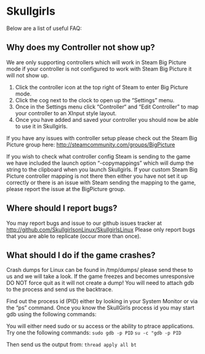 # Skullgirls
Below are a list of useful FAQ:


## Why does my Controller not show up?

We are only supporting controllers which will work in Steam Big Picture mode if your controller is not configured to work with Steam Big Picture it will not show up.

1. Click the controller icon at the top right of Steam to enter Big Picture mode.
2. Click the cog next to the clock to open up the “Settings” menu.
3. Once in the Settings menu click “Controller“ and “Edit Controller” to map your controller to an XInput style layout.
4. Once you have added and saved your controller you should now be able to use it in Skullgirls.

If you have any issues with controller setup please check out the Steam Big Picture group here:
http://steamcommunity.com/groups/BigPicture

If you wish to check what controller config Steam is sending to the game we have included the launch option “-copymappings” which will dump the string to the clipboard when you launch Skullgirls. If your custom Steam Big Picture controller mapping is not there then either you have not set it up correctly or there is an issue with Steam sending the mapping to the game, please report the issue at the BigPicture group.


## Where should I report bugs?

You may report bugs and issue to our github issues tracker at http://github.com/SkullgirlsonLinux/SkullgirlsLinux
Please only report bugs that you are able to replicate (occur more than once).


## What should I do if the game crashes?

Crash dumps for Linux can be found in /tmp/dumps/ please send these to us and we will take a look. 
If the game freezes and becomes unresponsive DO NOT force quit as it will not create a dump! 
You will need to attach gdb to the process and send us the backtrace.

Find out the process id (PID) either by looking in your System Monitor or via the “ps” command.
Once you know the SkullGirls process id you may start gdb using the following commands:

You will either need sudo or su access or the ability to ptrace applications.
Try one the following commands:
```sudo gdb -p PID```
```su -c "gdb -p PID``` 

Then send us the output from:
```thread apply all bt```

